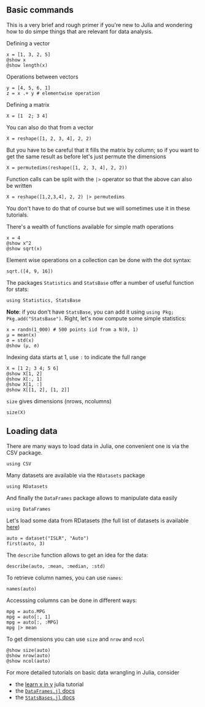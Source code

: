 <!--This file was generated, do not modify it.-->
## Basic commands

This is a very brief and rough primer if you're new to Julia and wondering how to do simpe things that are relevant for data analysis.

Defining a vector

```julia:ex1
x = [1, 3, 2, 5]
@show x
@show length(x)
```

Operations between vectors

```julia:ex2
y = [4, 5, 6, 1]
z = x .+ y # elementwise operation
```

Defining a matrix

```julia:ex3
X = [1  2; 3 4]
```

You can also do that from a vector

```julia:ex4
X = reshape([1, 2, 3, 4], 2, 2)
```

But you have to be careful that it fills the matrix by column; so if you want to get the same result as before let's just permute the dimensions

```julia:ex5
X = permutedims(reshape([1, 2, 3, 4], 2, 2))
```

Function calls can be split with the `|>` operator so that the above can also be written

```julia:ex6
X = reshape([1,2,3,4], 2, 2) |> permutedims
```

You don't have to do that of course but we will sometimes use it in these tutorials.

There's a wealth of functions available for simple math operations

```julia:ex7
x = 4
@show x^2
@show sqrt(x)
```

Element wise operations on a collection can be done with the dot syntax:

```julia:ex8
sqrt.([4, 9, 16])
```

The packages `Statistics` and `StatsBase` offer a number of useful function for stats:

```julia:ex9
using Statistics, StatsBase
```

**Note**: if you don't have `StatsBase`, you can add it using `using Pkg; Pkg.add("StatsBase")`.
Right, let's now compute some simple statistics:

```julia:ex10
x = randn(1_000) # 500 points iid from a N(0, 1)
μ = mean(x)
σ = std(x)
@show (μ, σ)
```

Indexing data starts at 1, use `:` to indicate the full range

```julia:ex11
X = [1 2; 3 4; 5 6]
@show X[1, 2]
@show X[:, 1]
@show X[1, :]
@show X[[1, 2], [1, 2]]
```

`size` gives dimensions (nrows, ncolumns)

```julia:ex12
size(X)
```

## Loading data

There are many ways to load data in Julia, one convenient one is via the CSV package.

```julia:ex13
using CSV
```

Many datasets are available via the `RDatasets` package

```julia:ex14
using RDatasets
```

And finally the `DataFrames` package allows to manipulate data easily

```julia:ex15
using DataFrames
```

Let's load some data from RDatasets (the full list of datasets is available [here](http://vincentarelbundock.github.io/Rdatasets/datasets.html))

```julia:ex16
auto = dataset("ISLR", "Auto")
first(auto, 3)
```

The `describe` function allows to get an idea for the data:

```julia:ex17
describe(auto, :mean, :median, :std)
```

To retrieve column names, you can use `names`:

```julia:ex18
names(auto)
```

Accesssing columns can be done in different ways:

```julia:ex19
mpg = auto.MPG
mpg = auto[:, 1]
mpg = auto[:, :MPG]
mpg |> mean
```

To get dimensions you can use `size` and `nrow` and `ncol`

```julia:ex20
@show size(auto)
@show nrow(auto)
@show ncol(auto)
```

For more detailed tutorials on basic data wrangling in Julia, consider

* the [learn x in y](https://learnxinyminutes.com/docs/julia/) julia tutorial
* the [`DataFrames.jl` docs](http://juliadata.github.io/DataFrames.jl/latest/)
* the [`StatsBases.jl` docs](https://juliastats.org/StatsBase.jl/latest/)

